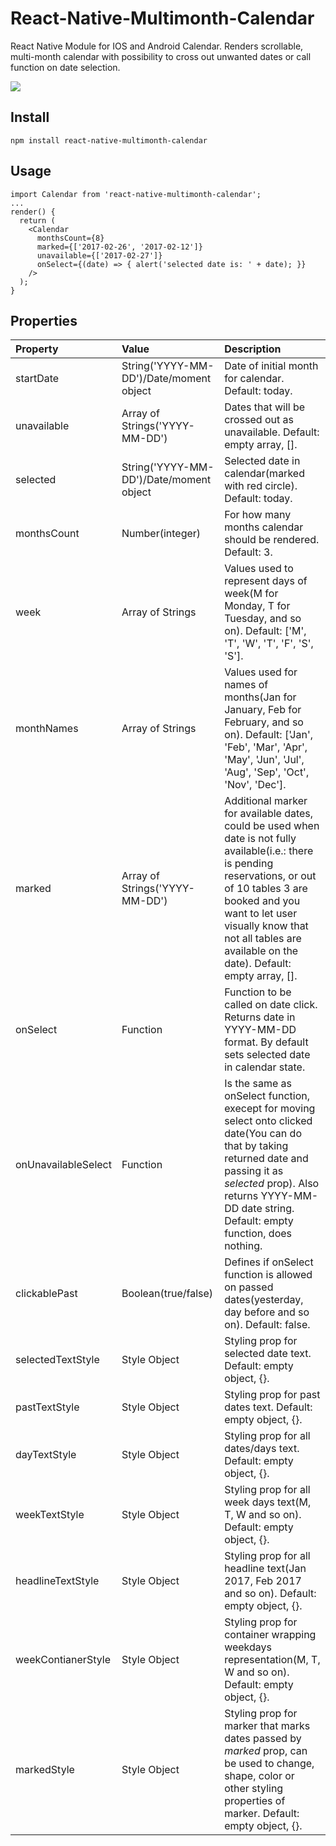 # React-Native-Multimonth-Calendar
React Native Module for IOS and Android Calendar. Renders scrollable, multi-month calendar with possibility to cross out unwanted dates or call function on date selection.

![](https://mindaugas-jacionis.github.io/external-gifs/react-native-multimonth-calendar.gif)


## Install
```
npm install react-native-multimonth-calendar
```

## Usage
```
import Calendar from 'react-native-multimonth-calendar';
...
render() {
  return (
    <Calendar
      monthsCount={8}
      marked={['2017-02-26', '2017-02-12']}
      unavailable={['2017-02-27']}
      onSelect={(date) => { alert('selected date is: ' + date); }}
    />
  );
}
```

## Properties

| Property       | Value            | Description |
| :------------- | :--------------- | :---------- |
| startDate      | String('YYYY-MM-DD')/Date/moment object | Date of initial month for calendar. Default: today. |
| unavailable    | Array of Strings('YYYY-MM-DD')| Dates that will be crossed out as unavailable. Default: empty array, []. |
| selected       | String('YYYY-MM-DD')/Date/moment object | Selected date in calendar(marked with red circle). Default: today. |
| monthsCount    | Number(integer) | For how many months calendar should be rendered. Default: 3. |
| week           | Array of Strings | Values used to represent days of week(M for Monday, T for Tuesday, and so on). Default: ['M', 'T', 'W', 'T', 'F', 'S', 'S']. |
| monthNames     | Array of Strings | Values used for names of months(Jan for January, Feb for February, and so on). Default: ['Jan', 'Feb', 'Mar', 'Apr', 'May', 'Jun', 'Jul', 'Aug', 'Sep', 'Oct', 'Nov', 'Dec']. |
| marked         | Array of Strings('YYYY-MM-DD') | Additional marker for available dates, could be used when date is not fully available(i.e.: there is pending reservations, or out of 10 tables 3 are booked and you want to let user visually know that not all tables are available on the date). Default: empty array, []. |
| onSelect       | Function | Function to be called on date click. Returns date in YYYY-MM-DD format. By default sets selected date in calendar state. |
| onUnavailableSelect | Function | Is the same as onSelect function, execept for moving select onto clicked date(You can do that by taking returned date and passing it as *selected* prop). Also returns YYYY-MM-DD date string. Default: empty function, does nothing. |
| clickablePast  | Boolean(true/false) | Defines if onSelect function is allowed on passed dates(yesterday, day before and so on). Default: false. |
| selectedTextStyle | Style Object | Styling prop for selected date text. Default: empty object, {}. |
| pastTextStyle | Style Object | Styling prop for past dates text. Default: empty object, {}. |
| dayTextStyle  | Style Object | Styling prop for all dates/days text. Default: empty object, {}. |
| weekTextStyle | Style Object | Styling prop for all week days text(M, T, W and so on). Default: empty object, {}. |
| headlineTextStyle | Style Object | Styling prop for all headline text(Jan 2017, Feb 2017 and so on). Default: empty object, {}. |
| weekContianerStyle | Style Object | Styling prop for container wrapping weekdays representation(M, T, W and so on). Default: empty object, {}. |
| markedStyle | Style Object | Styling prop for marker that marks dates passed by *marked* prop, can be used to change, shape, color or other styling properties of marker. Default: empty object, {}. |
